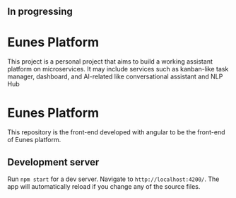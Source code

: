 ## In progressing


# Eunes Platform

This project is a personal project that aims to build a working assistant platform on microservices. It may include services such as kanban-like task manager, dashboard, and AI-related like conversational assistant and NLP Hub

# Eunes Platform

This repository is the front-end developed with angular to be the front-end of Eunes platform.

## Development server

Run `npm start` for a dev server. Navigate to `http://localhost:4200/`. The app will automatically reload if you change any of the source files.
